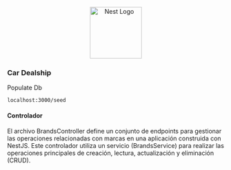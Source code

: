 <p align="center">
  <a href="http://nestjs.com/" target="blank"><img src="https://nestjs.com/img/logo-small.svg" width="120" alt="Nest Logo" /></a>
</p>

### Car Dealship

Populate Db
```
localhost:3000/seed

```
#### Controlador

El archivo BrandsController define un conjunto de endpoints para gestionar las operaciones relacionadas con marcas en una aplicación construida con NestJS. Este controlador utiliza un servicio (BrandsService) para realizar las operaciones principales de creación, lectura, actualización y eliminación (CRUD).
